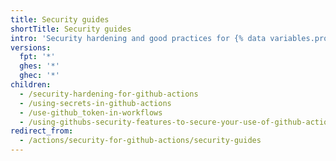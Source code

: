 ```yaml
---
title: Security guides
shortTitle: Security guides
intro: 'Security hardening and good practices for {% data variables.product.prodname_actions %}.'
versions:
  fpt: '*'
  ghes: '*'
  ghec: '*'
children:
  - /security-hardening-for-github-actions
  - /using-secrets-in-github-actions
  - /use-github_token-in-workflows
  - /using-githubs-security-features-to-secure-your-use-of-github-actions
redirect_from:
  - /actions/security-for-github-actions/security-guides
---
```


